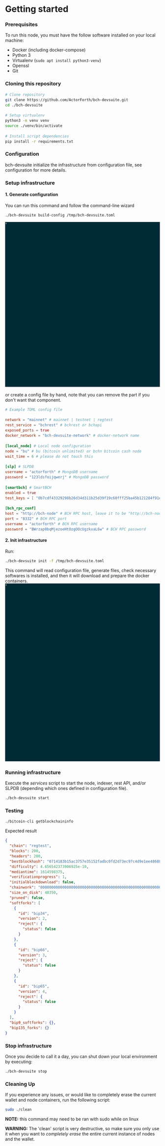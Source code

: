 # Getting started

### Prerequisites

To run this node, you must have the follow software installed on your local machine:

- Docker (including docker-compose)
- Python 3
- Virtualenv (`sudo apt install python3-venv`)
- Openssl
- Git

### Cloning this repository

```bash
# Clone repository
git clone https://github.com/ActorForth/bch-devsuite.git
cd ./bch-devsuite

# Setup virtualenv
python3 -m venv venv
source ./venv/bin/activate

# Install script dependencies
pip install -r requirements.txt
```

### Configuration

bch-devsuite initialize the infrastructure from configuration file, see configuration for more details.

### Setup infrastructure

#### 1. Generate configuration

You can run this command and follow the command-line wizard

```bash
./bch-devsuite build-config /tmp/bch-devsuite.toml
```

![build-config screencast](./assets/build-config.gif "build-config screencast")

or create a config file by hand, note that you can remove the part if you don't want that component.

```toml
# Example TOML config file

network = "mainnet" # mainnet | testnet | regtest
rest_service = "bchrest" # bchrest or bchapi
exposed_ports = true
docker_network = "bch-devsuite-network" # docker-network name

[local_node] # Local node configuration
node = "bu" # bu (bitcoin unlimited) or bchn bitcoin cash node
wait_time = 6 # please do not touch this

[slp] # SLPDB
username = "actorforth" # MongoDB username
password = "123ldsfoijqwerj" # MongoDB password

[smartbch] # SmartBCH
enabled = true
test_keys = [ "0b7cdf43329298b26d34d311b25d39f19c60fff25ba45b121284f91e12f17658", "b4d85a7a944b08bab74d0e9e9d612ee409649b382e4de500ee3bd7b7e9c6954f", "216fe772968f326d1b992da744db79fcf06cf6f1142d18086fb4b5a7005cdb8f", "adb378c6b0b9b9cb6190c88cbcaa992388f8e37f1d9c7fc791d08201d04047dc", "09b13dbd311823699802bad7240315021f9e79fe029cc0c0a7a15ab614f303d3", "7c5f4f8eb1f8a82dc9f243350082a1542b2d77d09832023b5cf8f158196a717e", "2917909f71ca82665e6f9ab50b05ecc869f49b9157d0b17976ccd000b3987e29", "989a02864785024b8488d4b22bbdea98048389c18879c18a95e72fbca11c0048", "e473abfa2982915d2cadb204dd41e41afce1b4e8851783a6b1356f5e6784774b", "e3bab3da3a55ac52b241f5d4c2066125b47e197316339540536f66ff92f38585"] # test accounts, only needed for regtest

[bch_rpc_conf]
host = "http://bch-node" # BCH RPC host, leave it to be "http://bch-node" if you also run BCH local node with bch-devsuite
port = "8332" # BCH RPC port
username = "actorforth" # BCH RPC username
password = "BWrzap0bqMjezoeHtOzgOOcUgzkxaL6w" # BCH RPC password
```

#### 2. Init infrastructure

Run:

```bash
./bch-devsuite init -f /tmp/bch-devsuite.toml
```

This command will read configuration file, generate files, check necessary softwares is installed, and then it will download and prepare the docker containers.
![init screencast](./assets/init.gif "init screencast")

### Running infrastructure

Execute the _services_ script to start the node, indexer, rest API, and/or SLPDB (depending which ones defined in configuration file).

```bash
./bch-devsuite start
```

### Testing

```bash
./bitcoin-cli getblockchaininfo
```

Expected result

```json
{
  "chain": "regtest",
  "blocks": 200,
  "headers": 200,
  "bestblockhash": "0714183b15ac3757e35152fadbc0fd2d73ec97c4d9e1ee486882b18da8b256ca",
  "difficulty": 4.656542373906925e-10,
  "mediantime": 1614598375,
  "verificationprogress": 1,
  "initialblockdownload": false,
  "chainwork": "0000000000000000000000000000000000000000000000000000000000000192",
  "size_on_disk": 48350,
  "pruned": false,
  "softforks": [
    {
      "id": "bip34",
      "version": 2,
      "reject": {
        "status": false
      }
    },
    {
      "id": "bip66",
      "version": 3,
      "reject": {
        "status": false
      }
    },
    {
      "id": "bip65",
      "version": 4,
      "reject": {
        "status": false
      }
    }
  ],
  "bip9_softforks": {},
  "bip135_forks": {}
}
```

### Stop infrastructure

Once you decide to call it a day, you can shut down your local environment by executing:

```bash
./bch-devsuite stop
```

### Cleaning Up

If you experience any issues, or would like to completely erase the current wallet and node containers, run the following script:

```bash
sudo ./clean
```

**NOTE:** this command may need to be ran with sudo while on linux

**WARNING:** The 'clean' script is very destructive, so make sure you only use it when you want to _completely erase_ the entire current instance of nodes and the wallet.
